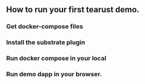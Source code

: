 ## How to run your first tearust demo.

### Get docker-compose files

### Install the substrate plugin

### Run docker compose in your local

### Run demo dapp in your browser.

